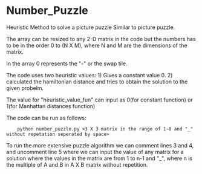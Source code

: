 # Number_Puzzle
Heuristic Method to solve a picture puzzle
Similar to picture puzzle.

The array can be resized to any 2-D matrix in the code but the numbers has to be in the order 0 to (N X M), where N and M are the dimensions of the matrix.

In the array 0 represents the "-" or the swap tile.

The code uses two heuristic values: 1) Gives a constant value 0.
                                    2) calculated the hamiltonian distance and tries to obtain the solution to the given probelm.

The value for "heuristic_value_fun"  can input as 0(for constant function) or 1(for Manhattan distances function)

The code can be run as follows:

        python number_puzzle.py <3 X 3 matrix in the range of 1-8 and "_" without repetation seperated by space>
        
To run the more extensive puzzle algorithm we can comment lines 3 and 4, and uncomment line 5 where we can input the value of any matrix for a solution where the values in the matrix are from 1 to n-1 and "_", where n is the multiple of A and B in A X B matrix without repetition.
